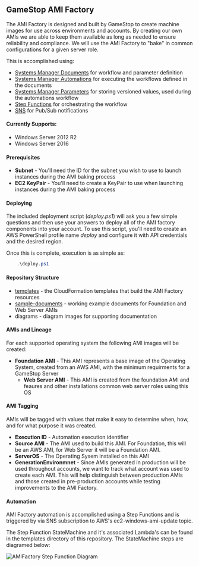 ## GameStop AMI Factory ##

The AMI Factory is designed and built by GameStop to create machine images for use across environments and accounts.  By creating our own AMIs we are able to keep them available as long as needed to ensure reliability and compliance.  We will use the AMI Factory to "bake" in common configurations for a given server role.

This is accomplished using:

* [Systems Manager Documents](http://docs.aws.amazon.com/systems-manager/latest/userguide/automation-createdoc.html) for workflow and parameter definition
* [Systems Manager Automations](http://docs.aws.amazon.com/systems-manager/latest/userguide/systems-manager-automation.html) for executing the workflows defined in the documents
* [Systems Manager Parameters](https://docs.aws.amazon.com/systems-manager/latest/userguide/systems-manager-paramstore.html) for storing versioned values, used during the automations workflow
* [Step Functions](https://docs.aws.amazon.com/step-functions/latest/dg/welcome.html) for orchestrating the workflow
* [SNS](https://docs.aws.amazon.com/sns/latest/api/Welcome.html) for Pub/Sub notifications



#### Currently Supports:

- Windows Server 2012 R2
- Windows Server 2016

#### Prerequisites

* **Subnet** - You'll need the ID for the subnet you wish to use to launch instances during the AMI baking process
* **EC2 KeyPair** - You'll need to create a KeyPair to use when launching instances during the AMI baking process



#### Deploying

The included deployment script (*deploy.ps1*) will ask you a few simple questions and then use your answers to deploy all of the AMI factory components into your account.  To use this script, you'll need to create an AWS PowerShell profile name *deploy* and configure it with API credentials and the desired region.

Once this is complete, execution is as simple as:

```powershell
    .\deploy.ps1
````



#### Repository Structure

* [templates](templates) - the CloudFormation templates that build the AMI Factory resources
* [sample-documents](templates) - working example documents for Foundation and Web Server AMIs
* diagrams - diagram images for supporting documentation


#### AMIs and Lineage

For each supported operating system the following AMI images will be created:

* **Foundation AMI** - This AMI represents a base image of the Operating System, created from an AWS AMI, with the minimum requirments for a GameStop Server
    * **Web Server AMI** - This AMI is created from the foundation AMI and feaures and other installations common web server roles using this OS



#### AMI Tagging

AMIs will be tagged with values that make it easy to determine when, how, and for what purpose it was created.

* **Execution ID** - Automation execution identifier
* **Source AMI** -  The AMI used to build this AMI.  For Foundation, this will be an AWS AMI, for Web Server it will be a Foundation AMI.
* **ServerOS** - The Operating Sysem installed on this AMI
* **GenerationEnvironmnet** - Since AMIs generated in production will be used throughout accounts, we want to track what account was used to create each AMI.  This will help distinguish between production AMIs and those created in pre-production accounts while testing improvements to the AMI Factory.



#### Automation

AMI Factory automation is accomplished using a Step Functions and is triggered by via SNS subscription to AWS's ec2-windows-ami-update topic.

The Step Function StateMachine and it's associated Lambda's can be found in the templates directory of this repository.  The StateMachine steps are diagramed below:

![AMIFactory Step Function Diagram](diagrams/StepFunction.png)